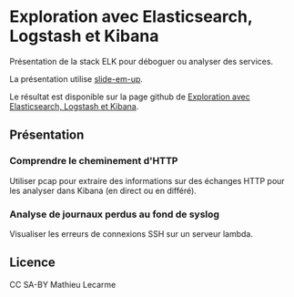 Exploration avec Elasticsearch, Logstash et Kibana
==================================================

Présentation de la stack ELK pour déboguer ou analyser des services.

La présentation utilise [slide-em-up](https://github.com/nono/slide-em-up).

Le résultat est disponible sur la page github de [Exploration avec Elasticsearch, Logstash et Kibana](http://bearstech.github.io/presentation-exploration-elasticsearch-logstash-kibana/#slide1).

Présentation
------------

### Comprendre le cheminement d'HTTP

Utiliser pcap pour extraire des informations sur des échanges HTTP pour les analyser dans Kibana (en direct ou en différé).

### Analyse de journaux perdus au fond de syslog

Visualiser les erreurs de connexions SSH sur un serveur lambda.

Licence
-------

CC SA-BY Mathieu Lecarme
